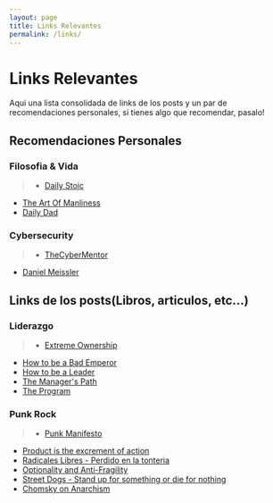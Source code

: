 ```yaml
---
layout: page
title: Links Relevantes
permalink: /links/
---
```


# Links Relevantes #
Aqui una lista consolidada de links de los posts y un par de recomendaciones personales, si tienes algo que recomendar, pasalo!

## Recomendaciones Personales ##

### Filosofia & Vida ###
>+ [Daily Stoic](https://dailystoic.com/)
+ [The Art Of Manliness](https://www.artofmanliness.com/)
+ [Daily Dad](https://dailydad.com/)

### Cybersecurity ###
>+ [TheCyberMentor](https://www.thecybermentor.com/)
+ [Daniel Meissler](https://danielmiessler.com/)

## Links de los posts(Libros, articulos, etc...) ##
### Liderazgo ###
> + [Extreme Ownership](https://echelonfront.com/extreme-ownership/)
+ [How to be a Bad Emperor](https://press.princeton.edu/books/hardcover/9780691193991/how-to-be-a-bad-emperor)
+ [How to be a Leader](https://press.princeton.edu/books/hardcover/9780691192116/how-to-be-a-leader)
+ [The Manager's Path](https://www.oreilly.com/library/view/the-managers-path/9781491973882/)
+ [The Program](http://www.theprogram.org/)

### Punk Rock ###
> + [Punk Manifesto](https://punxinsolidarity.com/2013/10/22/punk-manifesto-by-greg-graffin/)
+ [Product is the excrement of action](https://crimethinc.com/2000/09/11/product-is-the-excrement-of-action)
+ [Radicales Libres - Perdido en la tonteria](https://open.spotify.com/track/2C8l0vFdgVZkzs2UDoleFc?si=9X2BlYQYQDiFmKKUtVvVLA)
+ [Optionality and Anti-Fragility](https://andypeytonlearninglog.myblog.arts.ac.uk/2018/10/30/optionality-antifragility/)
+ [Street Dogs - Stand up for something or die for nothing](https://open.spotify.com/track/3ZzUwe88vb0XKSFTY3Zb1g?si=qSbZSXRwRXW2auZ9KreLDA)
+ [Chomsky on Anarchism](https://www.alternet.org/2013/05/noam-chomsky-kind-anarchism-i-believe-and-whats-wrong-libertarians/)
